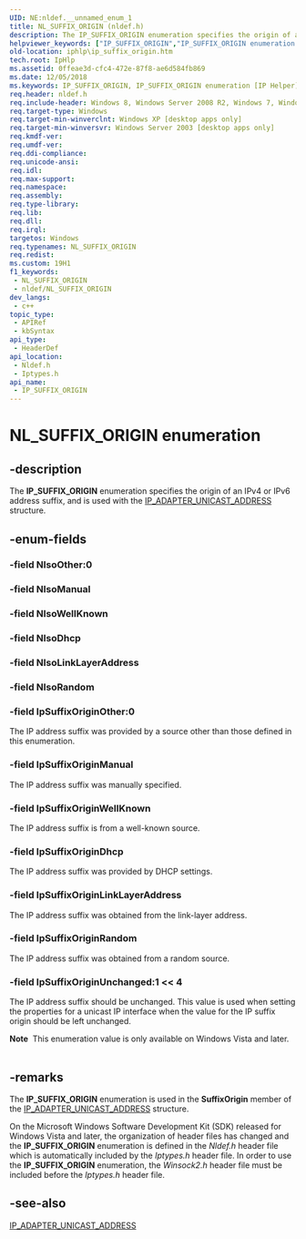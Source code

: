 ```yaml
---
UID: NE:nldef.__unnamed_enum_1
title: NL_SUFFIX_ORIGIN (nldef.h)
description: The IP_SUFFIX_ORIGIN enumeration specifies the origin of an IPv4 or IPv6 address suffix, and is used with the IP_ADAPTER_UNICAST_ADDRESS structure.
helpviewer_keywords: ["IP_SUFFIX_ORIGIN","IP_SUFFIX_ORIGIN enumeration [IP Helper]","IpSuffixOriginDhcp","IpSuffixOriginLinkLayerAddress","IpSuffixOriginManual","IpSuffixOriginOther","IpSuffixOriginRandom","IpSuffixOriginUnchanged","IpSuffixOriginWellKnown","NL_SUFFIX_ORIGIN","iphlp.ip_suffix_origin","iptypes/IP_SUFFIX_ORIGIN","iptypes/IpSuffixOriginDhcp","iptypes/IpSuffixOriginLinkLayerAddress","iptypes/IpSuffixOriginManual","iptypes/IpSuffixOriginOther","iptypes/IpSuffixOriginRandom","iptypes/IpSuffixOriginUnchanged","iptypes/IpSuffixOriginWellKnown","nldef/IP_SUFFIX_ORIGIN","nldef/IpSuffixOriginDhcp","nldef/IpSuffixOriginLinkLayerAddress","nldef/IpSuffixOriginManual","nldef/IpSuffixOriginOther","nldef/IpSuffixOriginRandom","nldef/IpSuffixOriginUnchanged","nldef/IpSuffixOriginWellKnown"]
old-location: iphlp\ip_suffix_origin.htm
tech.root: IpHlp
ms.assetid: 0ffeae3d-cfc4-472e-87f8-ae6d584fb869
ms.date: 12/05/2018
ms.keywords: IP_SUFFIX_ORIGIN, IP_SUFFIX_ORIGIN enumeration [IP Helper], IpSuffixOriginDhcp, IpSuffixOriginLinkLayerAddress, IpSuffixOriginManual, IpSuffixOriginOther, IpSuffixOriginRandom, IpSuffixOriginUnchanged, IpSuffixOriginWellKnown, NL_SUFFIX_ORIGIN, iphlp.ip_suffix_origin, iptypes/IP_SUFFIX_ORIGIN, iptypes/IpSuffixOriginDhcp, iptypes/IpSuffixOriginLinkLayerAddress, iptypes/IpSuffixOriginManual, iptypes/IpSuffixOriginOther, iptypes/IpSuffixOriginRandom, iptypes/IpSuffixOriginUnchanged, iptypes/IpSuffixOriginWellKnown, nldef/IP_SUFFIX_ORIGIN, nldef/IpSuffixOriginDhcp, nldef/IpSuffixOriginLinkLayerAddress, nldef/IpSuffixOriginManual, nldef/IpSuffixOriginOther, nldef/IpSuffixOriginRandom, nldef/IpSuffixOriginUnchanged, nldef/IpSuffixOriginWellKnown
req.header: nldef.h
req.include-header: Windows 8, Windows Server 2008 R2, Windows 7, Windows Server 2008  Windows Vista, Iphlpapi.h
req.target-type: Windows
req.target-min-winverclnt: Windows XP [desktop apps only]
req.target-min-winversvr: Windows Server 2003 [desktop apps only]
req.kmdf-ver: 
req.umdf-ver: 
req.ddi-compliance: 
req.unicode-ansi: 
req.idl: 
req.max-support: 
req.namespace: 
req.assembly: 
req.type-library: 
req.lib: 
req.dll: 
req.irql: 
targetos: Windows
req.typenames: NL_SUFFIX_ORIGIN
req.redist: 
ms.custom: 19H1
f1_keywords:
 - NL_SUFFIX_ORIGIN
 - nldef/NL_SUFFIX_ORIGIN
dev_langs:
 - c++
topic_type:
 - APIRef
 - kbSyntax
api_type:
 - HeaderDef
api_location:
 - Nldef.h
 - Iptypes.h
api_name:
 - IP_SUFFIX_ORIGIN
---
```


# NL_SUFFIX_ORIGIN enumeration


## -description

The <b>IP_SUFFIX_ORIGIN</b> enumeration specifies the origin of an IPv4 or IPv6  address suffix, and is used with the <a href="/windows/desktop/api/iptypes/ns-iptypes-ip_adapter_unicast_address_lh">IP_ADAPTER_UNICAST_ADDRESS</a> structure.

## -enum-fields

### -field NlsoOther:0

### -field NlsoManual

### -field NlsoWellKnown

### -field NlsoDhcp

### -field NlsoLinkLayerAddress

### -field NlsoRandom

### -field IpSuffixOriginOther:0

The IP address suffix was provided by a source other than those defined in this enumeration.

### -field IpSuffixOriginManual

The IP address suffix was manually specified.

### -field IpSuffixOriginWellKnown

The IP address suffix is from a well-known source.

### -field IpSuffixOriginDhcp

The IP address suffix was provided by DHCP settings.

### -field IpSuffixOriginLinkLayerAddress

The IP address suffix was obtained from the link-layer address.

### -field IpSuffixOriginRandom

The IP address suffix was obtained from a random source.

### -field IpSuffixOriginUnchanged:1 << 4

The IP address suffix should be unchanged. This value is used when setting the properties for a unicast IP interface when the value for the IP suffix origin should be left unchanged.



<div class="alert"><b>Note</b>  This enumeration value is only available on Windows Vista and later.</div>
<div> </div>

## -remarks

The <b>IP_SUFFIX_ORIGIN</b> enumeration is used in the <b>SuffixOrigin</b> member of the <a href="/windows/desktop/api/iptypes/ns-iptypes-ip_adapter_unicast_address_lh">IP_ADAPTER_UNICAST_ADDRESS</a>  structure.

On the Microsoft Windows Software Development Kit (SDK) released for Windows Vista and later, the organization of header files has changed and the <b>IP_SUFFIX_ORIGIN</b> enumeration is defined in the <i>Nldef.h</i> header file which is automatically included by the <i>Iptypes.h</i> header file. In order to use the <b>IP_SUFFIX_ORIGIN</b> enumeration, the <i>Winsock2.h</i> header file must be included before the <i>Iptypes.h</i> header file.

## -see-also

<a href="/windows/desktop/api/iptypes/ns-iptypes-ip_adapter_unicast_address_lh">IP_ADAPTER_UNICAST_ADDRESS</a>
